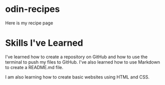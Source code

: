 # odin-recipes
Here is my recipe page

# Skills I've Learned
<p>I've learned how to create a repository on GitHub and how to use the terminal to push my files to GitHub. I've also learned how to use Markdown to create a README.md file. </p>
<p>I am also learning how to create basic websites using HTML and CSS. </p>